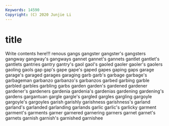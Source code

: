 ```yaml
---
Keywords: 14590
Copyright: (C) 2020 Junjie Li
---
```


# title

Write contents here!!!
renous
gangs 
gangster 
gangster's 
gangsters 
gangway 
gangway's 
gangways 
gannet 
gannet's 
gannets
gantlet 
gantlet's 
gantlets 
gantries 
gantry 
gantry's 
gaol 
gaol's 
gaoled 
gaoler
gaoler's 
gaolers 
gaoling 
gaols 
gap 
gap's 
gape 
gape's 
gaped 
gapes
gaping 
gaps 
garage 
garage's 
garaged 
garages 
garaging 
garb 
garb's 
garbage
garbage's 
garbageman 
garbanzo 
garbanzo's 
garbanzos 
garbed 
garbing 
garble 
garbled 
garbles
garbling 
garbs 
garden 
garden's 
gardened 
gardener 
gardener's 
gardeners 
gardenia 
gardenia's
gardenias 
gardening 
gardening's 
gardens 
gargantuan 
gargle 
gargle's 
gargled 
gargles 
gargling
gargoyle 
gargoyle's 
gargoyles 
garish 
garishly 
garishness 
garishness's 
garland 
garland's 
garlanded
garlanding 
garlands 
garlic 
garlic's 
garlicky 
garment 
garment's 
garments 
garner 
garnered
garnering 
garners 
garnet 
garnet's 
garnets 
garnish 
garnish's 
garnished 
garnishee 
